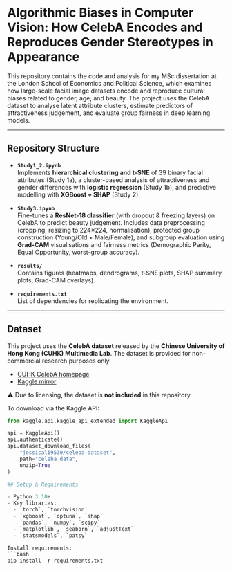 # Algorithmic Biases in Computer Vision: How CelebA Encodes and Reproduces Gender Stereotypes in Appearance

This repository contains the code and analysis for my MSc dissertation at the London School of Economics and Political Science, which examines how large-scale facial image datasets encode and reproduce cultural biases related to gender, age, and beauty. The project uses the CelebA dataset to analyse latent attribute clusters, estimate predictors of attractiveness judgement, and evaluate group fairness in deep learning models.  

---

## Repository Structure  

- **`Study1_2.ipynb`**  
  Implements **hierarchical clustering and t-SNE** of 39 binary facial attributes (Study 1a), a cluster-based analysis of attractiveness and gender differences with **logistic regression** (Study 1b), and predictive modelling with **XGBoost + SHAP** (Study 2).  

- **`Study3.ipynb`**  
  Fine-tunes a **ResNet-18 classifier** (with dropout & freezing layers) on CelebA to predict beauty judgement. Includes data preprocessing (cropping, resizing to 224×224, normalisation), protected group construction (Young/Old × Male/Female), and subgroup evaluation using **Grad-CAM** visualisations and fairness metrics (Demographic Parity, Equal Opportunity, worst-group accuracy).  

- **`results/`**  
  Contains figures (heatmaps, dendrograms, t-SNE plots, SHAP summary plots, Grad-CAM overlays).  

- **`requirements.txt`**  
  List of dependencies for replicating the environment.  

---
## Dataset  
This project uses the **CelebA dataset** released by the **Chinese University of Hong Kong (CUHK) Multimedia Lab**. The dataset is provided for non-commercial research purposes only.  

- [CUHK CelebA homepage](https://mmlab.ie.cuhk.edu.hk/projects/CelebA.html)  
- [Kaggle mirror](https://www.kaggle.com/datasets/jessicali9530/celeba-dataset)  

⚠️ Due to licensing, the dataset is **not included** in this repository.  

To download via the Kaggle API:  
```python
from kaggle.api.kaggle_api_extended import KaggleApi

api = KaggleApi()
api.authenticate()
api.dataset_download_files(
    "jessicali9530/celeba-dataset", 
    path="celeba_data", 
    unzip=True
)

## Setup & Requirements  

- Python 3.10+  
- Key libraries:  
  - `torch`, `torchvision`  
  - `xgboost`, `optuna`, `shap`  
  - `pandas`, `numpy`, `scipy`  
  - `matplotlib`, `seaborn`, `adjustText`  
  - `statsmodels`, `patsy`  

Install requirements:  
```bash
pip install -r requirements.txt
